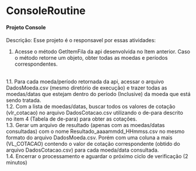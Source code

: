 # ConsoleRoutine

<h4>Projeto Console</h4>

Descrição: Esse projeto é o responsavel por essas atividades:
</br>
1. Acesse o método GetItemFila da api desenvolvida no Item anterior. Caso o método retorne um
objeto, obter todas as moedas e períodos correspondentes.
</br>
1.1. Para cada moeda/período retornada da api, acessar o arquivo DadosMoeda.csv (mesmo
diretório de execução) e trazer todas as moedas/datas que estejam dentro do período
(Inclusive) da moeda que está sendo tratada.
</br>
1.2. Com a lista de moedas/datas, buscar todos os valores de cotação (vlr_cotacao) no arquivo
DadosCotacao.csv utilizando o de-para descrito no item 4 (Tabela de de-para) para obter as
cotações.
</br>
1.3. Gerar um arquivo de resultado (apenas com as moedas/datas consultadas) com o nome
Resultado_aaaammdd_HHmmss.csv no mesmo formato do arquivo DadosMoeda.csv.
Porém com uma coluna a mais (VL_COTACAO) contendo o valor de cotação correspondente
(obtido do arquivo DadosCotacao.csv) para cada moeda/data consultada.
</br>
1.4. Encerrar o processamento e aguardar o próximo ciclo de verificação (2 minutos)
